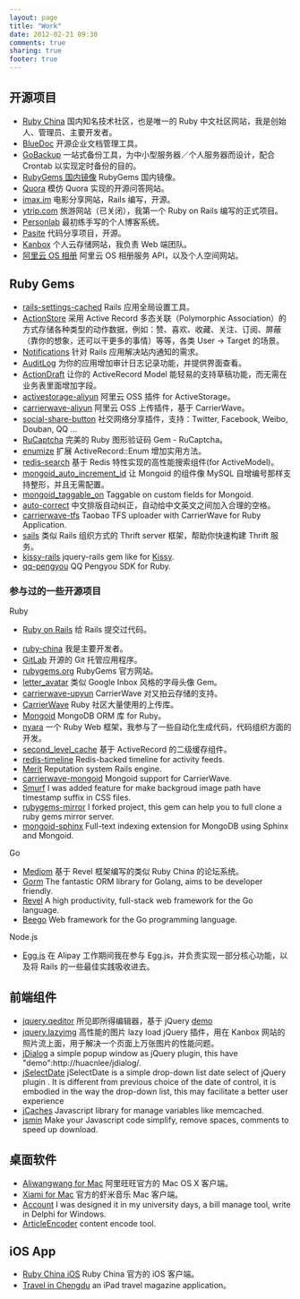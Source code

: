 ```yaml
---
layout: page
title: "Work"
date: 2012-02-21 09:30
comments: true
sharing: true
footer: true
---
```


## 开源项目

* [Ruby China](http://ruby-china.org) 国内知名技术社区，也是唯一的 Ruby 中文社区网站，我是创始人、管理员、主要开发者。
* [BlueDoc](http://github.com/thebluedoc/bluedoc) 开源企业文档管理工具。
* [GoBackup](https://gobackup.github.io) 一站式备份工具，为中小型服务器／个人服务器而设计，配合 Crontab 以实现定时备份的目的。
* [RubyGems 国内镜像](https://gems.ruby-china.com) RubyGems 国内镜像。
* [Quora](http://huacnlee.com/quora) 模仿 Quora 实现的开源问答网站。
* [imax.im](http://github.com/huacnlee/imax.im) 电影分享网站，Rails 编写，开源。
* [ytrip.com](http://www.ytrip.com) 旅游网站（已关闭），我第一个 Ruby on Rails 编写的正式项目。
* [Personlab](http://huacnlee.com/personlab) 最初练手写的个人博客系统。
* [Pasite](http://github.com/huacnlee/pasite) 代码分享项目，开源。
* [Kanbox](http://kanbox.com) 个人云存储网站，我负责 Web 端团队。
* [阿里云 OS 相册](http://my.yunos.com) 阿里云 OS 相册服务 API，以及个人空间网站。

## Ruby Gems


* [rails-settings-cached](http://huacnlee.com/rails-settings-cached) Rails 应用全局设置工具。
* [ActionStore](https://github.com/rails-engine/action-store) 采用 Active Record 多态关联（Polymorphic Association）的方式存储各种类型的动作数据，例如：赞、喜欢、收藏、关注、订阅、屏蔽（靠你的想象，还可以干更多的事情）等等，各类 User -> Target 的场景。
* [Notifications](https://github.com/rails-engine/notifications) 针对 Rails 应用解决站内通知的需求。
* [AuditLog](https://github.com/rails-engine/audit-log) 为你的应用增加审计日志记录功能，并提供界面查看。
* [ActionDraft](https://github.com/rails-engine/action-draft) 让你的 ActiveRecord Model 能轻易的支持草稿功能，而无需在业务表里面增加字段。
* [activestorage-aliyun](https://github.com/huacnlee/activestorage-aliyun) 阿里云 OSS 插件 for ActiveStorage。
* [carrierwave-aliyun](http://huacnlee.com/carrierwave-aliyun) 阿里云 OSS 上传插件，基于 CarrierWave。
* [social-share-button](http://huacnlee.com/social-share-button) 社交网络分享插件，支持：Twitter, Facebook, Weibo, Douban, QQ ...
* [RuCaptcha](https://github.com/huacnlee/rucaptcha) 完美的 Ruby 图形验证码 Gem - RuCaptcha。
* [enumize](https://github.com/huacnlee/enumize) 扩展 ActiveRecord::Enum 增加实用方法。
* [redis-search](http://huacnlee.com/redis-search) 基于 Redis 特性实现的高性能搜索组件(for ActiveModel)。
* [mongoid_auto_increment_id](http://huacnlee.com/mongoid_auto_increment_id) 让 Mongoid 的组件像 MySQL 自增编号那样支持整形，并且无需配置。
* [mongoid_taggable_on](http://huacnlee.com/mongoid_taggable_on) Taggable on custom fields for Mongoid.
* [auto-correct](https://github.com/huacnlee/auto-correct) 中文排版自动纠正，自动给中文英文之间加入合理的空格。
* [carrierwave-tfs](http://huacnlee.com/carrierwave-tfs) Taobao TFS uploader with CarrierWave for Ruby Application.
* [sails](http://github.com/huacnlee/sails) 类似 Rails 组织方式的 Thrift server 框架，帮助你快速构建 Thrift 服务。
* [kissy-rails](https://huacnlee.com/kissy-rails) jquery-rails gem like for [Kissy](http://kissyui.com).
* [qq-pengyou](http://github.com/huacnlee/qq-pengyou) QQ Pengyou SDK for Ruby.

### 参与过的一些开源项目

Ruby

- [Ruby on Rails](https://github.com/rails/rails/commits?author=huacnlee) 给 Rails 提交过代码。
* [ruby-china](https://github.com/ruby-china/ruby-china/graphs/contributors) 我是主要开发者。
* [GitLab](https://github.com/gitlabhq/gitlabhq/commits?author=huacnlee) 开源的 Git 托管应用程序。
* [rubygems.org](https://github.com/rubygems/rubygems.org/commits?author=huacnlee) RubyGems 官方网站。
* [letter_avatar](https://github.com/ksz2k/letter_avatar/commits?author=huacnlee) 类似 Google Inbox 风格的字母头像 Gem。
* [carrierwave-upyun](https://github.com/nowa/carrierwave-upyun/commits?author=huacnlee) CarrierWave 对又拍云存储的支持。
* [CarrierWave](https://github.com/carrierwaveuploader/carrierwave/commits?author=huacnlee) Ruby 社区大量使用的上传库。
* [Mongoid](https://github.com/mongoid/mongoid/commits?author=huacnlee) MongoDB ORM 库 for Ruby。
* [nyara](https://github.com/luikore/nyara/commits?author=huacnlee) 一个 Ruby Web 框架，我参与了一些自动化生成代码，代码组织方面的开发。
* [second_level_cache](https://github.com/hooopo/second_level_cache/commits?author=huacnlee) 基于 ActiveRecord 的二级缓存组件。
* [redis-timeline](http://github.com/huacnlee/redis-timeline/commits?author=huacnlee) Redis-backed timeline for activity feeds.
* [Merit](https://github.com/tute/merit/commits?author=huacnlee) Reputation system Rails engine.
* [carrierwave-mongoid](http://github.com/huacnlee/carrierwave-mongoid/commits?author=huacnlee) Mongoid support for CarrierWave.
* [Smurf](http://github.com/huacnlee/smurf/commits?author=huacnlee) I was added feature for make backgroud image path have timestamp suffix in CSS files.
* [rubygems-mirror](http://github.com/huacnlee/rubygems-mirror/commits?author=huacnlee) I forked project, this gem can help you to full clone a ruby gems mirror server.
* [mongoid-sphinx](http://github.com/huacnlee/mongoid-sphinx/commits?author=huacnlee) Full-text indexing extension for MongoDB using Sphinx and Mongoid.

Go

* [Mediom](https://github.com/huacnlee/mediom) 基于 Revel 框架编写的类似 Ruby China 的论坛系统。
* [Gorm](https://github.com/jinzhu/gorm/commits?author=huacnlee) The fantastic ORM library for Golang, aims to be developer friendly.
* [Revel](https://github.com/revel/revel/pulls/huacnlee) A high productivity, full-stack web framework for the Go language.
* [Beego](https://github.com/astaxie/beego/commits?author=huacnlee) Web framework for the Go programming language.

Node.js

* [Egg.js](http://github.com/eggjs) 在 Alipay 工作期间我在参与 Egg.js，并负责实现一部分核心功能，以及将 Rails 的一些最佳实践吸收进去。

## 前端组件

* [jquery.qeditor](http://github.com/huacnlee/jquery.qeditor) 所见即所得编辑器，基于 jQuery [demo](http://huacnlee.com/jquery.qeditor)
* [jquery.lazyimg](http://huacnlee.com/jquery.lazyimg/) 高性能的图片 lazy load jQuery 插件，用在 Kanbox 网站的照片流上面，用于解决一个页面上万张图片的性能问题。
* [jDialog](http://github.com/huacnlee/jdialog/)
a simple popup window as jQuery plugin, this have "demo":http://huacnlee/jdialog/.
* [jSelectDate](http://huacnlee.github.com/jselectdate)
jSelectDate is a simple drop-down list date select of jQuery plugin . It is different from previous choice of the date of control, it is embodied in the way the drop-down list, this may facilitate a better user experience
* [jCaches](http://huacnlee.com/jcaches/)
Javascript library for manage variables like memcached.
* [jsmin](http://code.google.com/p/jsmin/)
Make your Javascript code simplify, remove spaces, comments to speed up download.

## 桌面软件

* [Aliwangwang for Mac](http://labs.etao.com/aliwangwang) 阿里旺旺官方的 Mac OS X 客户端。
* [Xiami for Mac](http://www.xiami.com/apps/mac) 官方的虾米音乐 Mac 客户端。
* [Account](http://tmitter.googlecode.com/files/account-2.0.exe) I was designed it in my university days, a bill manage tool, write in Delphi for Windows.
* [ArticleEncoder](/blog/articleencoder) content encode tool.

## iOS App

* [Ruby China iOS](https://itunes.apple.com/cn/app/ruby-china/id1072028763)  Ruby China 官方的 iOS 客户端。
* [Travel in Chengdu](http://itunes.apple.com/us/app/id465233960?ls=1&mt=8)  an iPad travel magazine application。
